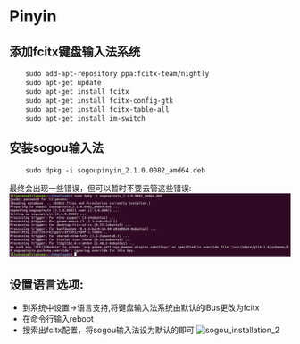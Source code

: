 # Pinyin

## 添加fcitx键盘输入法系统

		sudo add-apt-repository ppa:fcitx-team/nightly
		sudo apt-get update
		sudo apt-get install fcitx
		sudo apt-get install fcitx-config-gtk
		sudo apt-get install fcitx-table-all
		sudo apt-get install im-switch

## 安装sogou输入法

		sudo dpkg -i sogoupinyin_2.1.0.0082_amd64.deb
最终会出现一些错误，但可以暂时不要去管这些错误:
![sogou_installation_1](./img/sogou_pinyin1.png)

## 设置语言选项:
* 到系统中设置->语言支持,将键盘输入法系统由默认的iBus更改为fcitx
* 在命令行输入reboot
* 搜索出fcitx配置，将sogou输入法设为默认的即可
![sogou_installation_2](./img/sogou_pinyin2.png)
